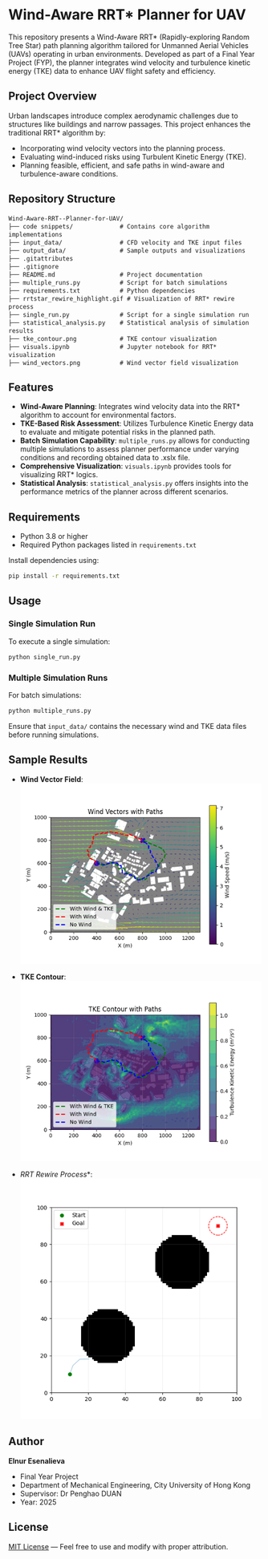 # Wind-Aware RRT\* Planner for UAV

This repository presents a Wind-Aware RRT\* (Rapidly-exploring Random Tree Star) path planning algorithm tailored for Unmanned Aerial Vehicles (UAVs) operating in urban environments. Developed as part of a Final Year Project (FYP), the planner integrates wind velocity and turbulence kinetic energy (TKE) data to enhance UAV flight safety and efficiency.

## Project Overview

Urban landscapes introduce complex aerodynamic challenges due to structures like buildings and narrow passages. This project enhances the traditional RRT\* algorithm by:

* Incorporating wind velocity vectors into the planning process.
* Evaluating wind-induced risks using Turbulent Kinetic Energy (TKE).
* Planning feasible, efficient, and safe paths in wind-aware and turbulence-aware conditions.

## Repository Structure

```
Wind-Aware-RRT--Planner-for-UAV/
├── code snippets/             # Contains core algorithm implementations
├── input_data/                # CFD velocity and TKE input files
├── output_data/               # Sample outputs and visualizations
├── .gitattributes
├── .gitignore
├── README.md                  # Project documentation
├── multiple_runs.py           # Script for batch simulations
├── requirements.txt           # Python dependencies
├── rrtstar_rewire_highlight.gif # Visualization of RRT* rewire process
├── single_run.py              # Script for a single simulation run
├── statistical_analysis.py    # Statistical analysis of simulation results
├── tke_contour.png            # TKE contour visualization
├── visuals.ipynb              # Jupyter notebook for RRT* visualization
├── wind_vectors.png           # Wind vector field visualization
```

## Features

* **Wind-Aware Planning**: Integrates wind velocity data into the RRT\* algorithm to account for environmental factors.
* **TKE-Based Risk Assessment**: Utilizes Turbulence Kinetic Energy data to evaluate and mitigate potential risks in the planned path.
* **Batch Simulation Capability**: `multiple_runs.py` allows for conducting multiple simulations to assess planner performance under varying conditions and recording obtained data to .xslx file.
* **Comprehensive Visualization**: `visuals.ipynb` provides tools for visualizing RRT* logics.
* **Statistical Analysis**: `statistical_analysis.py` offers insights into the performance metrics of the planner across different scenarios.

## Requirements

* Python 3.8 or higher
* Required Python packages listed in `requirements.txt`

Install dependencies using:

```bash
pip install -r requirements.txt
```

## Usage

### Single Simulation Run

To execute a single simulation:

```bash
python single_run.py
```

### Multiple Simulation Runs

For batch simulations:

```bash
python multiple_runs.py
```

Ensure that `input_data/` contains the necessary wind and TKE data files before running simulations.

## Sample Results

* **Wind Vector Field**:
  ![Wind Vectors](wind_vectors.png)

* **TKE Contour**:
  ![TKE Contour](tke_contour.png)

* **RRT* Rewire Process*\*:
  ![RRT\* Rewire](rrtstar_rewire_highlight.gif)

## Author

**Elnur Esenalieva**
* Final Year Project
* Department of Mechanical Engineering, City University of Hong Kong
* Supervisor: Dr Penghao DUAN
* Year: 2025

## License

[MIT License](LICENSE) — Feel free to use and modify with proper attribution.

